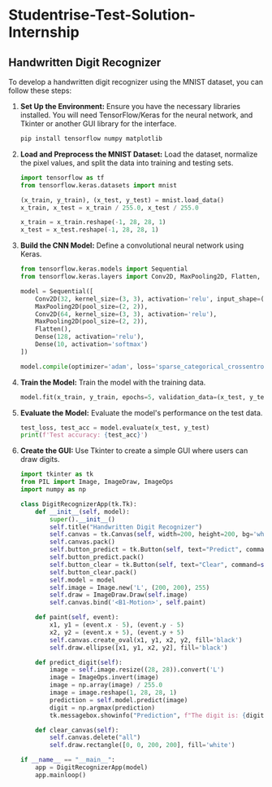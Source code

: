 # Studentrise-Test-Solution-Internship

## Handwritten Digit Recognizer
To develop a handwritten digit recognizer using the MNIST dataset, you can follow these steps:

1. **Set Up the Environment:**
   Ensure you have the necessary libraries installed. You will need TensorFlow/Keras for the neural network, and Tkinter or another GUI library for the interface.
   ```bash
   pip install tensorflow numpy matplotlib
   ```

2. **Load and Preprocess the MNIST Dataset:**
   Load the dataset, normalize the pixel values, and split the data into training and testing sets.
   ```python
   import tensorflow as tf
   from tensorflow.keras.datasets import mnist

   (x_train, y_train), (x_test, y_test) = mnist.load_data()
   x_train, x_test = x_train / 255.0, x_test / 255.0

   x_train = x_train.reshape(-1, 28, 28, 1)
   x_test = x_test.reshape(-1, 28, 28, 1)
   ```

3. **Build the CNN Model:**
   Define a convolutional neural network using Keras.
   ```python
   from tensorflow.keras.models import Sequential
   from tensorflow.keras.layers import Conv2D, MaxPooling2D, Flatten, Dense

   model = Sequential([
       Conv2D(32, kernel_size=(3, 3), activation='relu', input_shape=(28, 28, 1)),
       MaxPooling2D(pool_size=(2, 2)),
       Conv2D(64, kernel_size=(3, 3), activation='relu'),
       MaxPooling2D(pool_size=(2, 2)),
       Flatten(),
       Dense(128, activation='relu'),
       Dense(10, activation='softmax')
   ])

   model.compile(optimizer='adam', loss='sparse_categorical_crossentropy', metrics=['accuracy'])
   ```

4. **Train the Model:**
   Train the model with the training data.
   ```python
   model.fit(x_train, y_train, epochs=5, validation_data=(x_test, y_test))
   ```

5. **Evaluate the Model:**
   Evaluate the model's performance on the test data.
   ```python
   test_loss, test_acc = model.evaluate(x_test, y_test)
   print(f'Test accuracy: {test_acc}')
   ```

6. **Create the GUI:**
   Use Tkinter to create a simple GUI where users can draw digits.
   ```python
   import tkinter as tk
   from PIL import Image, ImageDraw, ImageOps
   import numpy as np

   class DigitRecognizerApp(tk.Tk):
       def __init__(self, model):
           super().__init__()
           self.title("Handwritten Digit Recognizer")
           self.canvas = tk.Canvas(self, width=200, height=200, bg='white')
           self.canvas.pack()
           self.button_predict = tk.Button(self, text="Predict", command=self.predict_digit)
           self.button_predict.pack()
           self.button_clear = tk.Button(self, text="Clear", command=self.clear_canvas)
           self.button_clear.pack()
           self.model = model
           self.image = Image.new('L', (200, 200), 255)
           self.draw = ImageDraw.Draw(self.image)
           self.canvas.bind('<B1-Motion>', self.paint)

       def paint(self, event):
           x1, y1 = (event.x - 5), (event.y - 5)
           x2, y2 = (event.x + 5), (event.y + 5)
           self.canvas.create_oval(x1, y1, x2, y2, fill='black')
           self.draw.ellipse([x1, y1, x2, y2], fill='black')

       def predict_digit(self):
           image = self.image.resize((28, 28)).convert('L')
           image = ImageOps.invert(image)
           image = np.array(image) / 255.0
           image = image.reshape(1, 28, 28, 1)
           prediction = self.model.predict(image)
           digit = np.argmax(prediction)
           tk.messagebox.showinfo("Prediction", f"The digit is: {digit}")

       def clear_canvas(self):
           self.canvas.delete("all")
           self.draw.rectangle([0, 0, 200, 200], fill='white')

   if __name__ == "__main__":
       app = DigitRecognizerApp(model)
       app.mainloop()
   
